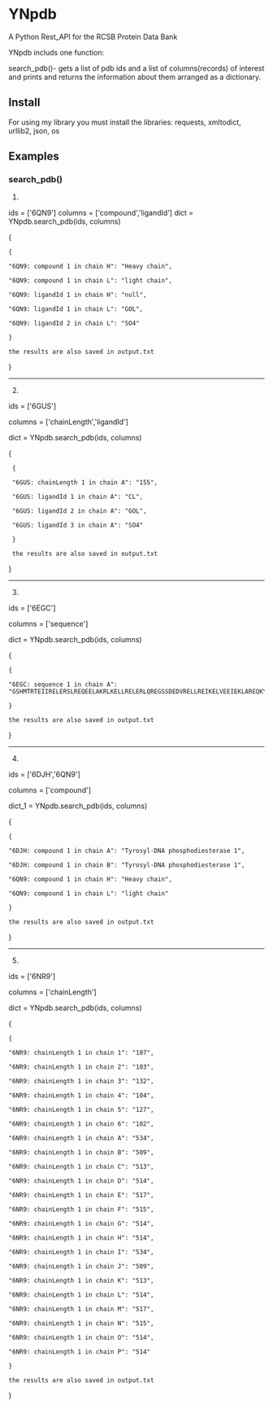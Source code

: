# YNpdb
A Python Rest_API for the RCSB Protein Data Bank

YNpdb includs one function:

search_pdb()- gets a list of pdb ids and a list of columns(records) of interest 
                 and prints and returns the information about them arranged as a dictionary.
                
## Install
For using my library you must install the libraries: requests, xmltodict, urllib2, json, os
## Examples
### search_pdb()

1.

ids = ['6QN9']
columns = ['compound','ligandId']
dict = YNpdb.search_pdb(ids, columns)

{

    {

    "6QN9: compound 1 in chain H": "Heavy chain",
    
    "6QN9: compound 1 in chain L": "light chain",
    
    "6QN9: ligandId 1 in chain H": "null",
    
    "6QN9: ligandId 1 in chain L": "GOL",
    
    "6QN9: ligandId 2 in chain L": "SO4"
    
    }

    the results are also saved in output.txt
    
}

-----------------------------
2.

ids = ['6GUS']

columns = ['chainLength','ligandId']

dict = YNpdb.search_pdb(ids, columns)

{

     {

     "6GUS: chainLength 1 in chain A": "155",
    
     "6GUS: ligandId 1 in chain A": "CL",
    
     "6GUS: ligandId 2 in chain A": "GOL",
    
     "6GUS: ligandId 3 in chain A": "SO4"
    
     }

     the results are also saved in output.txt

}

-----------------------------
3.

ids = ['6EGC']

columns = ['sequence']

dict = YNpdb.search_pdb(ids, columns)

{

    {

    "6EGC: sequence 1 in chain A":         "GSHMTRTEIIRELERSLREQEELAKRLKELLRELERLQREGSSDEDVRELLREIKELVEEIEKLAREQKYLVEELKRQQGPPGNEIIRELERSLREQEELAKRLKELLRELERLQREGSSDEDVRELLREIKELVEEIEKLAREQKYLVEELKRQD"

    }

    the results are also saved in output.txt

}

------------------------------
4.

ids = ['6DJH','6QN9']

columns = ['compound']

dict_1 = YNpdb.search_pdb(ids, columns)

{

    {

    "6DJH: compound 1 in chain A": "Tyrosyl-DNA phosphodiesterase 1",
    
    "6DJH: compound 1 in chain B": "Tyrosyl-DNA phosphodiesterase 1",
    
    "6QN9: compound 1 in chain H": "Heavy chain",
    
    "6QN9: compound 1 in chain L": "light chain"
    
    }

    the results are also saved in output.txt

}

-----------------------------------------------
5.

ids = ['6NR9']

columns = ['chainLength']

dict = YNpdb.search_pdb(ids, columns)

{

    {

    "6NR9: chainLength 1 in chain 1": "107",
    
    "6NR9: chainLength 1 in chain 2": "103",
    
    "6NR9: chainLength 1 in chain 3": "132",
    
    "6NR9: chainLength 1 in chain 4": "104",
    
    "6NR9: chainLength 1 in chain 5": "127",
    
    "6NR9: chainLength 1 in chain 6": "102",
    
    "6NR9: chainLength 1 in chain A": "534",
    
    "6NR9: chainLength 1 in chain B": "509",
    
    "6NR9: chainLength 1 in chain C": "513",
    
    "6NR9: chainLength 1 in chain D": "514",
    
    "6NR9: chainLength 1 in chain E": "517",
    
    "6NR9: chainLength 1 in chain F": "515",
    
    "6NR9: chainLength 1 in chain G": "514",
    
    "6NR9: chainLength 1 in chain H": "514",
    
    "6NR9: chainLength 1 in chain I": "534",
    
    "6NR9: chainLength 1 in chain J": "509",
    
    "6NR9: chainLength 1 in chain K": "513",
    
    "6NR9: chainLength 1 in chain L": "514",
    
    "6NR9: chainLength 1 in chain M": "517",
    
    "6NR9: chainLength 1 in chain N": "515",
    
    "6NR9: chainLength 1 in chain O": "514",
    
    "6NR9: chainLength 1 in chain P": "514"
    
    }

    the results are also saved in output.txt

}

